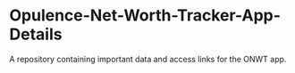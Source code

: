 # Opulence-Net-Worth-Tracker-App-Details
A repository containing important data and access links for the ONWT app.
